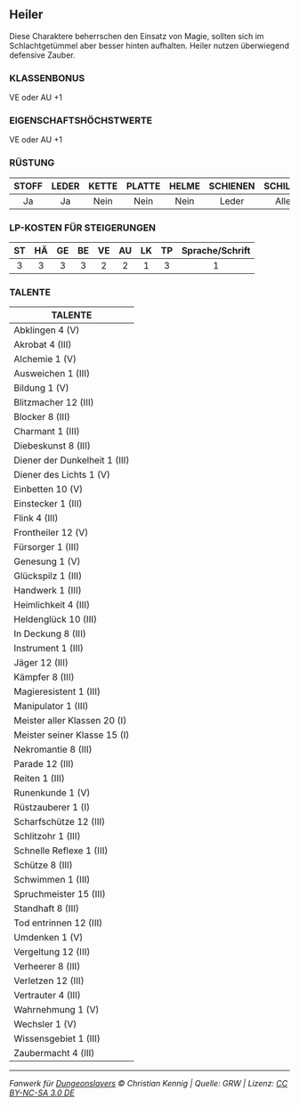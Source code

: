 ## Heiler

Diese Charaktere beherrschen den Einsatz von Magie, sollten sich im Schlachtgetümmel aber besser hinten aufhalten. Heiler nutzen überwiegend defensive Zauber.

### KLASSENBONUS

VE oder AU +1

### EIGENSCHAFTSHÖCHSTWERTE

VE oder AU +1

### RÜSTUNG

| STOFF | LEDER | KETTE | PLATTE | HELME | SCHIENEN | SCHILDE |
| :---: | :---: | :---: | :----: | :---: | :------: | :-----: |
|  Ja   |  Ja   | Nein  |  Nein  | Nein  |  Leder   |  Alle   |

### LP-KOSTEN FÜR STEIGERUNGEN

| ST  | HÄ  | GE  | BE  | VE  | AU  | LK  | TP  | Sprache/Schrift |
| :-: | :-: | :-: | :-: | :-: | :-: | :-: | :-: | :-------------: |
|  3  |  3  |  3  |  3  |  2  |  2  |  1  |  3  |        1        |

### TALENTE

| TALENTE                       |
| ----------------------------- |
| Abklingen 4 (V)               |
| Akrobat 4 (III)               |
| Alchemie 1 (V)                |
| Ausweichen 1 (III)            |
| Bildung 1 (V)                 |
| Blitzmacher 12 (III)          |
| Blocker 8 (III)               |
| Charmant 1 (III)              |
| Diebeskunst 8 (III)           |
| Diener der Dunkelheit 1 (III) |
| Diener des Lichts 1 (V)       |
| Einbetten 10 (V)              |
| Einstecker 1 (III)            |
| Flink 4 (III)                 |
| Frontheiler 12 (V)            |
| Fürsorger 1 (III)             |
| Genesung 1 (V)                |
| Glückspilz 1 (III)            |
| Handwerk 1 (III)              |
| Heimlichkeit 4 (III)          |
| Heldenglück 10 (III)          |
| In Deckung 8 (III)            |
| Instrument 1 (III)            |
| Jäger 12 (III)                |
| Kämpfer 8 (III)               |
| Magieresistent 1 (III)        |
| Manipulator 1 (III)           |
| Meister aller Klassen 20 (I)  |
| Meister seiner Klasse 15 (I)  |
| Nekromantie 8 (III)           |
| Parade 12 (III)               |
| Reiten 1 (III)                |
| Runenkunde 1 (V)              |
| Rüstzauberer 1 (I)            |
| Scharfschütze 12 (III)        |
| Schlitzohr 1 (III)            |
| Schnelle Reflexe 1 (III)      |
| Schütze 8 (III)               |
| Schwimmen 1 (III)             |
| Spruchmeister 15 (III)        |
| Standhaft 8 (III)             |
| Tod entrinnen 12 (III)        |
| Umdenken 1 (V)                |
| Vergeltung 12 (III)           |
| Verheerer 8 (III)             |
| Verletzen 12 (III)            |
| Vertrauter 4 (III)            |
| Wahrnehmung 1 (V)             |
| Wechsler 1 (V)                |
| Wissensgebiet 1 (III)         |
| Zaubermacht 4 (III)           |

---

_Fanwerk für [Dungeonslayers](https://www.dungeonslayers.net/) © Christian Kennig | Quelle: GRW | Lizenz: [CC BY-NC-SA 3.0 DE](https://creativecommons.org/licenses/by-nc-sa/3.0/de/)_
